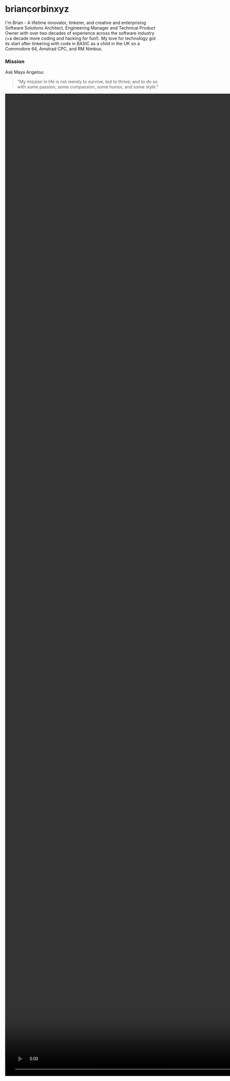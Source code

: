 # briancorbinxyz
 
I'm Brian - A lifetime innovator, tinkerer, and creative and enterprising Software Solutions Architect, Engineering Manager and Technical Product Owner with over two decades of experience across the software industry (+a decade more coding and hacking for fun!). My love for technology got its start after tinkering with code in BASIC as a child in the UK on a Commodore 64, Amstrad CPC, and RM Nimbus.

### Mission
Ask Maya Angelou:
> "My mission in life is not merely to survive, but to thrive; and to do so with some passion, some compassion, some humor, and some style."

<div style="width: 100%">
    <video autoplay muted loop id="myVideo" style="position:absolute; min-width: 80%; min-height: 80%; width: auto; height: auto;" playsinline>
        <source src="BLAC INTRO_720.mp4" type="video/mp4">
    </video>
</div>

### Blogs
- **TheCodeInfluencer** - [briancorbinxyz.medium.com](https://briancorbinxyz.medium.com): *“I write because I don’t know what I think until I read what I say.”* - A Tech Blog covering various topics in coding, engineering, and engineering management (my views are, obviously, my own)

### Digital Garden
- **The Life of Brian Corbin** - [thelifeof.briancorbin.xyz](https://thelifeof.briancorbin.xyz): Explore multipotentiality with me and "Learn Out Loud" (aka #learninpublic) in my [digital garden](https://maggieappleton.com/garden-history) / "Bamboo Garden" / personal wiki - a (sometimes chaotic) collection of notes, articles, letters, and thoughts.

```
⠀⠀⠀⠀⠀⠀⠀⠀⠀⠀⠀⠀⠀⠀⠀⠀⠀⠀⠀⠀⠀⠀⠀⠀⠀⠀⠀⠀⠀⠀⢀⣀⣤⣤⣴⡶⠶⠖⠚⠛⠛⠛⠛⠛⠛⠳⠶⢶⣤⣤⡀⠀⠀⠀⠀⠀⠀⠀
⠀⠀⠀⠀⠀⠀⠀⠀⠀⠀⠀⠀⠀⠀⠀⠀⠀⠀⠀⠀⠀⠀⢀⣀⣠⣤⣶⣶⠿⠟⠛⠉⠉⠀⠀⠀⠀⠀⠀⠀⠀⠀⠀⠀⠀⠀⠀⠀⠀⠉⠙⢷⣦⣄⠀⠀⠀⠀
⠀⠀⠀⠀⠀⠀⠀⠀⠀⠀⠀⠀⠀⠀⠀⠀⠀⣀⣤⣴⠶⣟⣿⡿⠟⠋⠁⠀⠀⠀⠀⠀⠀⢀⣀⣀⣀⣀⣀⣀⣀⣀⡀⠀⣀⣠⣄⡀⠀⠀⠀⠀⠈⠻⣷⡄⠀⠀
⠀⠀⠀⠀⠀⠀⠀⠀⠀⠀⠀⠀⠀⣀⣤⡶⠟⢋⣩⡶⠞⠋⠁⠀⠀⠀⠀⢀⣠⣤⡶⠶⠛⠛⠋⠉⠉⠉⠉⠉⠉⠙⠛⣿⡟⠉⠉⣿⡆⠀⠀⠀⠀⠀⠘⢿⡄⠀
⠀⠀⠀⠀⠀⠀⠀⠀⠀⠀⣠⣶⠿⠋⢁⣠⡶⠟⠉⠀⠀⠀⠀⣀⣴⡶⠟⠋⠉⠀⠀⠀⠀⠀⠀⠀⠀⠀⠀⠀⠀⠀⠀⠹⣷⣄⣠⣿⣇⠀⠀⠀⠀⠀⠀⠘⣿⠀
⠀⠀⠀⠀⠀⠀⢀⣠⡴⠟⠋⠀⣠⣴⠟⠉⠀⠀⠀⢀⣤⡶⠟⠋⠀⠀⠀⠀⠀⠀⢀⣀⣠⣤⣤⠤⠶⠶⢤⣤⣤⣀⠀⠀⠀⠈⠁⠈⢻⣆⠀⠀⠀⠀⠀⠀⣿⡆
⠀⠀⠀⠀⣀⣴⠟⠋⠀⠀⣠⡾⠋⠁⠀⠀⢀⣠⡶⠟⠉⠀⢀⣀⡀⠀⣀⣤⣶⠾⠛⠉⠉⠁⠀⠀⠀⠀⠀⠀⠉⠛⢷⣄⠀⠀⠀⠀⠈⣿⠀⠀⠀⠀⠀⠀⣿⡇
⠀⢀⣠⡾⠛⠁⠀⠀⣠⡾⠋⠀⠀⠀⢀⣴⠟⠋⠀⠀⠀⢸⠟⠉⢻⡟⠉⠁⠀⠀⠀⠀⠀⠀⠀⠀⠀⠀⠀⠀⠀⠀⠈⣿⠀⠀⠀⠀⠀⣿⠀⠀⠀⠀⠀⢀⣿⠀
⣤⡾⠋⠀⠀⠀⣠⡾⠋⠀⠀⠀⢀⣴⠟⠁⠀⠀⠀⢀⣠⣾⣷⣤⣾⠃⠀⢀⣠⣤⣴⠶⠶⢶⣦⣄⠀⠀⠀⠀⠀⠀⠀⣿⠀⠀⠀⠀⢠⣿⠀⠀⠀⠀⠀⣸⡏⠀
⠉⠁⠀⠀⢀⣾⠏⠀⠀⠀⢀⣴⡟⠁⠀⠀⠀⢀⣴⠟⠋⠀⠀⠀⢀⣴⡾⠛⠉⠁⠀⠀⠀⠀⠈⣿⡆⠀⠀⠀⠀⠀⣼⠏⠀⠀⠀⠀⣼⢧⠀⠀⠀⠀⣰⡟⠀⠀
⠀⠀⠀⣠⡿⠁⠀⠀⠀⢀⣾⠋⠀⠀⠀⢀⣴⠟⠁⠀⠀⠀⣠⣾⠟⠁⠀⠀⠀⠀⠀⠀⠀⠀⣰⡟⠀⠀⠀⠀⢀⣼⠏⠀⠀⠀⠀⣼⠏⠀⠀⠀⠀⣰⡟⠁⠀⠀
⠀⠀⣰⡟⠁⠀⠀⢀⣠⣿⠁⠀⠀⠀⢠⣾⠋⠀⠀⠀⠀⣰⡟⠁⠀⠀⠀⠀⠀⢀⣤⣤⣠⣾⠟⠀⠀⠀⢀⣴⡿⠁⠀⠀⠀⢤⣾⠋⠀⠀⠀⠀⣴⠟⠀⠀⠀⠀
⠀⣸⡟⠀⠀⠀⣾⠟⠉⢿⡖⠀⠀⢠⡿⠁⠀⠀⠀⠀⠀⣿⠀⠀⠀⠀⠀⠀⠀⣿⡏⠉⣿⠁⠀⠀⢀⣴⡾⠋⠀⠀⠀⠀⣰⡿⠁⠀⠀⠀⣠⡾⠋⠀⠀⠀⠀⠀
⢠⡿⠁⠀⠀⠘⢿⣷⣤⡿⠃⠀⠀⣿⠇⠀⠀⠀⠀⠀⠀⠙⠿⢦⣤⣤⠶⠿⠛⠛⠛⠛⠋⢀⣠⣴⠟⠋⠀⠀⠀⠀⣠⡾⠋⠀⠀⠀⢀⣴⠟⠁⠀⢀⣤⠀⠀⠀
⣿⠇⠀⠀⠀⠀⠀⣿⠀⠀⠀⠀⠀⣿⡄⠀⠀⠀⠀⠀⠀⠀⠀⠀⠀⠀⠀⠀⠀⠀⢀⣠⣶⠟⠋⠁⠀⠀⠀⢀⣤⡾⠋⠀⠀⠀⢀⣴⡿⠋⠀⢀⣤⡿⠋⠀⠀⠀
⣿⠀⠀⠀⠀⠀⠀⣿⡄⠀⠀⠀⠀⠙⣷⣄⠀⠀⠀⠀⠀⠀⠀⠀⠀⢀⣀⣤⡶⠾⠛⠉⢀⣠⣶⢶⣤⣠⣶⠟⠋⠀⠀⠀⣀⣴⠿⠋⠀⢀⣴⠿⠋⠀⠀⠀⠀⠀
⣿⠀⠀⠀⠀⠀⠀⢹⣧⠀⠀⠀⠀⠀⠀⠙⠻⠷⠶⣶⣶⠶⠾⠿⠛⠛⠉⠁⠀⠀⠀⠀⣼⡏⠀⠀⠙⣿⠀⠀⠀⢀⣠⡾⠛⠁⢀⣤⡾⠛⠁⠀⠀⠀⠀⠀⠀⠀
⣿⡆⠀⠀⠀⠀⠀⠀⠙⢷⣄⠀⠀⠀⠀⠀⠀⠀⠀⠀⠀⠀⠀⠀⠀⠀⠀⠀⠀⢀⣠⣴⠾⣷⣄⣀⣼⠟⢀⣠⣴⠟⠋⣀⣠⡶⠟⠉⠀⠀⠀⠀⠀⠀⠀⠀⠀⠀
⠘⣷⡄⣀⠀⠀⠀⠀⠀⠀⠙⠿⣦⣤⣀⣀⡀⠀⠀⠀⠀⣀⣀⣀⣠⣤⡴⠾⠟⠛⠉⠀⠀⠀⠉⣉⣠⡴⠟⢋⣀⣴⠾⠛⠉⠀⠀⠀⠀⠀⠀⠀⠀⠀⠀⠀⠀⠀
⠀⠘⢿⣬⠀⠀⣀⣀⡀⠀⠀⠀⠀⠈⠉⠙⠛⠛⠛⠛⠛⠛⠋⠉⠉⠁⠀⠀⠀⠀⠀⢀⣠⣴⡾⣛⣽⣴⡶⠛⠋⠁⠀⠀⠀⠀⠀⠀⠀⠀⠀⠀⠀⠀⠀⠀⠀⠀
⠀⠀⠀⠙⢷⣾⠛⠉⠙⣷⡀⠀⠀⠀⠀⠀⠀⠀⠀⠀⠀⠀⠀⠀⠀⠀⣀⣀⣴⣶⣿⡿⠿⠾⠛⠉⠉⠀⠀⠀⠀⠀⠀⠀⠀⠀⠀⠀⠀⠀⠀⠀⠀⠀⠀⠀⠀⠀
⠀⠀⠀⠀⠸⣷⡀⠠⢀⣿⣧⣤⣤⣄⣀⣀⣀⣠⣤⣤⣤⡤⠶⠾⠟⠛⠛⠉⠉⠀⠀⠀⠀⠀⠀⠀⠀⠀⠀⠀⠀⠀⠀⠀⠀⠀⠀⠀⠀⠀⠀⠀⠀⠀⠀⠀⠀⠀
⠀⠀⠀⠀⠀⠙⠛⠛⠛⠉⠀⠀⠉⠉⠉⠉⠉⠉⠉⠀⠀⠀⠀⠀⠀⠀⠀⠀⠀⠀⠀⠀⠀⠀⠀⠀⠀⠀⠀⠀⠀⠀⠀⠀⠀⠀⠀⠀⠀⠀⠀⠀⠀⠀⠀⠀⠀⠀
⠀⠀⠀⠀⠀⠀⠀⠀⠀⠀⠀⠀⠀⠀⠀⠀⠀⠀⠀⠀⠀⠀⠀⠀⠀⠀⠀⠀⠀⠀⠀⠀⠀⠀⠀⠀⠀⠀⠀⠀⠀⠀⠀⠀⠀⠀⠀⠀⠀⠀⠀⠀⠀⠀⠀⠀⠀⠀
```
